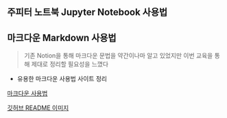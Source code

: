 ## 주피터 노트북 Jupyter Notebook 사용법









## 마크다운 Markdown 사용법 
> 기존 Notion을 통해 마크다운 문법을 약간이나마 알고 있었지만 이번 교육을 통해 제대로 정리할 필요성을 느꼈다

* 유용한 마크다운 사용법 사이트 정리

[마크다운 사용법](https://gist.github.com/ihoneymon/652be052a0727ad59601)

[깃허브 README 이미지](https://worthpreading.tistory.com/83)